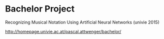 # Bachelor Project
Recognizing Musical Notation Using Artificial Neural Networks (univie 2015)

http://homepage.univie.ac.at/pascal.attwenger/bachelor/
